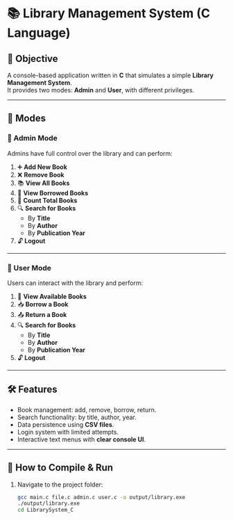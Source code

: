# 📚 Library Management System (C Language)

## 🎯 Objective
A console-based application written in **C** that simulates a simple **Library Management System**.  
It provides two modes: **Admin** and **User**, with different privileges.  

---

## 👥 Modes

### 🔐 Admin Mode
Admins have full control over the library and can perform:

1. ➕ **Add New Book**  
2. ❌ **Remove Book**  
3. 📚 **View All Books**  
4. 📕 **View Borrowed Books**  
5. 🔢 **Count Total Books**  
6. 🔍 **Search for Books**  
   - By **Title**  
   - By **Author**  
   - By **Publication Year**  
7. 🔓 **Logout**

---

### 👤 User Mode
Users can interact with the library and perform:

1. 📖 **View Available Books**  
2. 📥 **Borrow a Book**  
3. 📤 **Return a Book**  
4. 🔍 **Search for Books**  
   - By **Title**  
   - By **Author**  
   - By **Publication Year**  
5. 🔓 **Logout**

---

## 🛠 Features
- Book management: add, remove, borrow, return.  
- Search functionality: by title, author, year.  
- Data persistence using **CSV files**.  
- Login system with limited attempts.  
- Interactive text menus with **clear console UI**.  

---

## 🚀 How to Compile & Run

1. Navigate to the project folder:
   ```bash
   gcc main.c file.c admin.c user.c -o output/library.exe
   ./output/library.exe
   cd LibrarySystem_C
